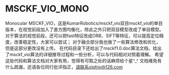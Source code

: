 # MSCKF_VIO_MONO
Monocular MSCKF_VIO，这是KumarRobotics/msckf_vio双目msckf_vio的单目版本，在视觉前段加入了直方图均衡化，除此之外只把双目模型改成了单目模型。
对于算法的视觉前段，还可以把fast特征改成ORB、SIFT等特征，可以提高定位精度，改善稳定性，大家可以尝试；
对于融合部分我也做了一些算法修改和优化，但是这部分更改没有上传。
在代码目录下还给出了msckf1.0.doc算法文档，给出了msckf_vio算法的详细推导过程和一些分析，可以与代码相对对照着理解。
希望这些代码和算法文档对大家有用，觉得有可取之处的话麻烦给个星^_^
文档难免有什么疏漏，还请各位同行批评指正，请联系xiphix@126.com
